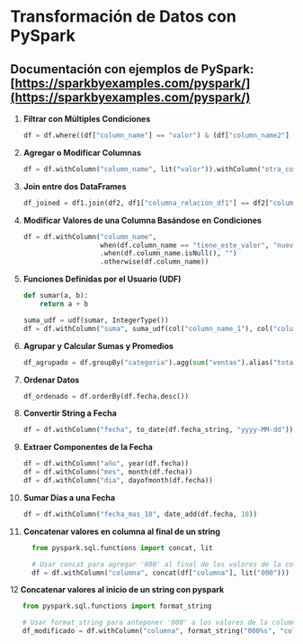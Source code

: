 
# Transformación de Datos con PySpark
## Documentación con ejemplos de PySpark: [https://sparkbyexamples.com/pyspark/](https://sparkbyexamples.com/pyspark/)

1. **Filtrar con Múltiples Condiciones**
   ```python
   df = df.where((df["column_name"] == "valor") & (df["column_name2"] == "valor"))
   ```

2. **Agregar o Modificar Columnas**
   ```python
   df = df.withColumn("column_name", lit("valor")).withColumn("otra_columna", lit("otro valor"))
   ```

3. **Join entre dos DataFrames**
   ```python
   df_joined = df1.join(df2, df1["columna_relacion_df1"] == df2["columna_relacion_df2"], "inner")
   ```

4. **Modificar Valores de una Columna Basándose en Condiciones**
   ```python
   df = df.withColumn("column_name",
                      when(df.column_name == "tiene_este_valor", "nuevo_valor")
                      .when(df.column_name.isNull(), "")
                      .otherwise(df.column_name))
   ```

5. **Funciones Definidas por el Usuario (UDF)**
   ```python
   def sumar(a, b):
       return a + b

   suma_udf = udf(sumar, IntegerType())
   df = df.withColumn("suma", suma_udf(col("column_name_1"), col("column_name_2")))
   ```

6. **Agrupar y Calcular Sumas y Promedios**
   ```python
   df_agrupado = df.groupBy("categoria").agg(sum("ventas").alias("total_ventas"), avg("precio").alias("precio_promedio"))
   ```

7. **Ordenar Datos**
   ```python
   df_ordenado = df.orderBy(df.fecha.desc())
   ```

8. **Convertir String a Fecha**
   ```python
   df = df.withColumn("fecha", to_date(df.fecha_string, "yyyy-MM-dd"))
   ```

9. **Extraer Componentes de la Fecha**
   ```python
   df = df.withColumn("año", year(df.fecha))
   df = df.withColumn("mes", month(df.fecha))
   df = df.withColumn("dia", dayofmonth(df.fecha))
   ```

10. **Sumar Días a una Fecha**
    ```python
    df = df.withColumn("fecha_mas_10", date_add(df.fecha, 10))
    ```

11. **Concatenar valores en columna al final de un string**
    ```python
      from pyspark.sql.functions import concat, lit

      # Usar concat para agregar '000' al final de los valores de la columna
      df = df.withColumn("columna", concat(df["columna"], lit("000")))
    ```

12 **Concatenar valores al inicio de un string con pyspark**
   ```python
      from pyspark.sql.functions import format_string

      # Usar format_string para anteponer '000' a los valores de la columna
      df_modificado = df.withColumn("columna", format_string("000%s", "columna"))
   ```